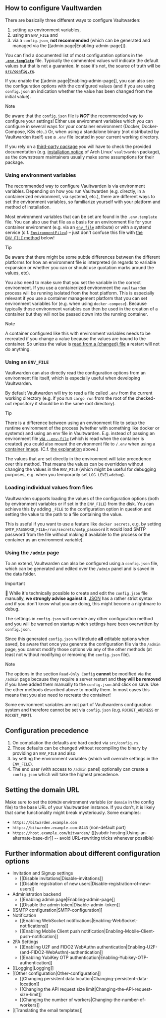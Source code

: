 ## How to configure Vaultwarden

There are basically three different ways to configure Vaultwarden:

1. setting up environment variables,
2. using an `ENV_FILE` and
3. via a `config.json`, **not recommended** (which can be generated and managed via the [[admin page|Enabling-admin-page]]).

You can find a documented list of most configuration options in the [**`.env.template`**](https://github.com/dani-garcia/vaultwarden/blob/main/.env.template) file. Typically the commented values will indicate the default values but that is not a guarantee. In case it's not, the source of truth will be [**`src/config.rs`**](https://github.com/dani-garcia/vaultwarden/blob/main/src/config.rs).

If you enable the [[admin page|Enabling-admin-page]], you can also see the configuration options with the configured values (and if you are using `config.json` an indication whether the value has been changed from the initial value).

> [!NOTE]
> Be aware that the `config.json` file is _**NOT**_ the recommended way to configure your settings!
> Either use environment variables which you can configure in several ways for your container environment (Docker, Docker-Compose, K8s etc..)
> Or, when using a standalone binary (not distributed by Vaultwarden itself) use a `.env` file located in your current working directory.

If you rely on a [third-party package](https://github.com/dani-garcia/vaultwarden/wiki/Third-party-packages) you will have to check the provided documentation (e.g. [installation notice](https://gitlab.archlinux.org/archlinux/packaging/packages/vaultwarden/-/blob/main/vaultwarden.install?ref_type=heads) of Arch Linux' `vaultwarden` package), as the downstream maintainers usually make some assumptions for their package.

### Using environment variables

The recommended way to configure Vaultwarden is via environment variables. Depending on how you run Vaultwarden (e.g. directly, in a containerized environment, via systemd, etc.), there are different ways to set the environment variables, so familiarize yourself with your platform and method of installation.

Most environment variables that can be set are found in the `.env.template` file. You can also use that file as a basis for an environment file for your container environment (e.g. via an [`env_file`](https://docs.docker.com/compose/environment-variables/set-environment-variables/#use-the-env_file-attribute) attribute) or with a systemd service (c.f. [`EnvironmentFile=`](https://www.freedesktop.org/software/systemd/man/latest/systemd.exec.html#EnvironmentFile=)) – just don't confuse this file with [the `ENV_FILE` method](#using-an-env_file) below!

> [!TIP]
> Be aware that there might be some subtle differences between the different platforms for how an environment file is interpreted (in regards to variable expansion or whether you can or should use quotation marks around the values, etc).

You also need to make sure that you set the variable in the <a id="correct-environment">correct environment</a>. If you use a containerized environment the `vaultwarden` process will be running isolated from the host platform. This is especially relevant if you use a container management platform that you can set environment variables for (e.g. when using `docker-compose`). Because typically those environment variables can then be used in the creation of a container but they will not be passed down into the running container.

> [!NOTE]
> A container configured like this with environment variables needs to be recreated if you change a value because the values are bound to the container. So unless the value is [read from a (changed) file](#loading-individual-values-from-files) a restart will not do anything.

### Using an `ENV_FILE`

Vaultwarden can also directly read the configuration options from an environment file itself, which is especially useful when developing Vaultwarden.

By default Vaultwarden will try to read a file called `.env` from the current working directory (e.g. if you run `cargo run` from the root of the checked-out repository it should be in the same root directory).

> [!TIP]
> There is a difference between using an environment file to setup the runtime environment of the process (whether with something like docker or systemd) and using an env file in Vaultwarden. E.g. instead of passing an environment file [via `--env-file`](https://docs.docker.com/compose/environment-variables/set-environment-variables/#substitute-with---env-file) (which is read when the container is created) you could also mount the environment file to `/.env` when using a [container image](https://github.com/dani-garcia/vaultwarden/wiki/Which-container-image-to-use). (C.f. [the explanation](#correct-environment) above.)

The values that are set directly in the environment will take precedence over this method. That means the values can be overridden without changing the values in the `ENV_FILE` (which might be useful for debugging purposes, e.g. when you temporarily set `LOG_LEVEL=debug`).

### Loading individual values from files

Vaultwarden supports loading the values of the configuration options (both by environment variables or if set in the `ENV_FILE`) from the disk. You can achieve this by adding `_FILE` to the configuration option in question and setting the value to the path to a file containing the value.

This is useful if you want to use a feature like `docker secrets`, e.g. by setting `SMTP_PASSWORD_FILE=/run/secrets/smtp_password` it would load SMTP password from the file without making it available to the process or the container as an environment variable).

### Using the `/admin` page

To an extend, Vaultwarden can also be configured using a `config.json` file, which can be generated and edited over the `/admin` panel and is saved in the data folder.

> [!IMPORTANT]
> :pray: While it's technically possible to create and edit the `config.json` file manually, **we strongly advise against it**. [JSON](https://www.json.org/) has a rather strict syntax and if you don't know what you are doing, this might become a nightmare to debug.

The settings in `config.json` will override any other configuration method and you will be warned on startup which settings have been overwritten by `config.json`.

Since this generated `config.json` will include **all** editable options when saved, be aware that once you generate the configuration file via the `/admin` page, you cannot modify those options via any of the other methods (at least not without modifying or removing the `config.json` file).

> [!NOTE]
> The options in the section `Read-Only Config` **cannot** be modified via the `/admin` page because they require a server restart and **they will be removed** if you have added them manually to the `config.json` and click on save. Use the other methods described above to modify them. In most cases this means that you also need to recreate the container!

Some environment variables are not part of Vaultwardens configuration system and therefore cannot be set via `config.json` (e.g. `ROCKET_ADDRESS` or `ROCKET_PORT`).

## Configuration precedence

1. On compilation the defaults are hard coded via `src/config.rs`.
2. Those defaults can be changed without recompiling the binary by providing an `ENV_FILE` and also
3. by setting the environment variables (which will overrule settings in the `ENV_FILE`).
4. The end user (with access to `/admin` panel) optionally can create a `config.json` which will take the highest precedence.

## Setting the domain URL

Make sure to set the `DOMAIN` environment variable (or `domain` in the config file) to the base URL of your Vaultwarden instance. If you don't, it is likely that some functionality might break mysteriously. Some examples:

* `https://bitwarden.example.com`
* `https://bitwarden.example.com:8443` (non-default port)
* `https://host.example.com/bitwarden/` ([[subdir hosting|Using-an-alternate-base-dir]] -- avoid URL-rewriting tricks whenever possible)

## Further information about different configuration options

- Invitation and Signup settings
  - [[Disable invitations|Disable-invitations]]
  - [[Disable registration of new users|Disable-registration-of-new-users]]
- Administration backend
  - [[Enabling admin page|Enabling-admin-page]]
  - [[Disable the admin token|Disable-admin-token]]
- [[SMTP configuration|SMTP-configuration]]
- Notification
  - [[Enabling WebSocket notifications|Enabling-WebSocket-notifications]]
  - [[Enabling Mobile Client push notification|Enabling-Mobile-Client-push-notification]]
- 2FA Settings
  - [[Enabling U2F and FIDO2 WebAuthn authentication|Enabling-U2F-(and-FIDO2-WebAuthn)-authentication]]
  - [[Enabling YubiKey OTP authentication|Enabling-Yubikey-OTP-authentication]]
- [[Logging|Logging]]
- [[Other configuration|Other-configuration]]
  - [[Changing persistent data location|Changing-persistent-data-location]]
  - [[Changing the API request size limit|Changing-the-API-request-size-limit]]
  - [[Changing the number of workers|Changing-the-number-of-workers]]
- [[Translating the email templates]]
